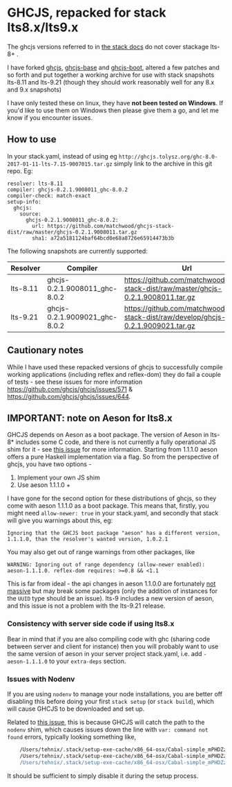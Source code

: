 # GHCJS, repacked for stack lts8.x/lts9.x

The ghcjs versions referred to in [the stack docs](https://docs.haskellstack.org/en/stable/ghcjs/) do not cover stackage lts-8+ .

I have forked [ghcjs](https://github.com/matchwood/ghcjs), [ghcjs-base](https://github.com/matchwood/ghcjs-base) and [ghcjs-boot](https://github.com/matchwood/ghcjs-boot), altered a few patches and so forth and put together a working archive for use with stack snapshots lts-8.11 and lts-9.21 (though they should work reasonably well for any 8.x and 9.x snapshots)

I have only tested these on linux, they have **not been tested on Windows**. If you'd like to use them on Windows then please give them a go, and let me know if you encounter issues.


## How to use
In your stack.yaml, instead of using eg `http://ghcjs.tolysz.org/ghc-8.0-2017-01-11-lts-7.15-9007015.tar.gz` simply link to the archive in this git repo.
Eg:

    resolver: lts-8.11
    compiler: ghcjs-0.2.1.9008011_ghc-8.0.2
    compiler-check: match-exact
    setup-info:
      ghcjs:
        source:
          ghcjs-0.2.1.9008011_ghc-8.0.2:
            url: https://github.com/matchwood/ghcjs-stack-dist/raw/master/ghcjs-0.2.1.9008011.tar.gz
            sha1: a72a5181124baf64bcd0e68a8726e65914473b3b


The following snapshots are currently supported:

| Resolver | Compiler | Url | sha1 |
| --- | --- | --- | --- |
| lts-8.11 | ghcjs-0.2.1.9008011_ghc-8.0.2 | https://github.com/matchwood/ghcjs-stack-dist/raw/master/ghcjs-0.2.1.9008011.tar.gz | a72a5181124baf64bcd0e68a8726e65914473b3b |
| lts-9.21 | ghcjs-0.2.1.9009021_ghc-8.0.2 | https://github.com/matchwood/ghcjs-stack-dist/raw/develop/ghcjs-0.2.1.9009021.tar.gz | b1740c3c99e5039ac306702894cd6e58283f4d31 |

## Cautionary notes
While I have used these repacked versions of ghcjs to successfully compile working applications (including reflex and reflex-dom) they do fail a couple of tests - see these issues for more information https://github.com/ghcjs/ghcjs/issues/571 & https://github.com/ghcjs/ghcjs/issues/644.

## IMPORTANT: note on Aeson for lts8.x
GHCJS depends on Aeson as a boot package. The version of Aeson in lts-8* includes some C code, and there is not currently a fully operational JS shim for it - see [this issue](https://github.com/bos/aeson/issues/471) for more information. Starting from 1.1.1.0 aeson offers a pure Haskell implementation via a flag. So from the perspective of ghcjs, you have two options -
  1) Implement your own JS shim
  2) Use aeson 1.1.1.0 +

I have gone for the second option for these distributions of ghcjs, so they come with aeson 1.1.1.0 as a boot package. This means that, firstly, you might need `allow-newer: true` in your stack.yaml, and secondly that stack will give you warnings about this, eg:

    Ignoring that the GHCJS boot package "aeson" has a different version, 1.1.1.0, than the resolver's wanted version, 1.0.2.1

You may also get out of range warnings from other packages, like

    WARNING: Ignoring out of range dependency (allow-newer enabled): aeson-1.1.1.0. reflex-dom requires: >=0.8 && <1.1

This is far from ideal - the api changes in aeson 1.1.0.0 are fortunately [not massive](https://github.com/bos/aeson/blob/master/changelog.md) but may break some packages (only the addition of instances for the `UUID` type should be an issue). lts-9 includes a new version of aeson, and this issue is not a problem with the lts-9.21 release.

### Consistency with server side code if using lts8.x
Bear in mind that if you are also compiling code with ghc (sharing code between server and client for instance) then you will probably want to use the same version of aeson in your server project stack.yaml, i.e. add `- aeson-1.1.1.0` to your `extra-deps` section.

### Issues with Nodenv
If you are using `nodenv` to manage your node installations, you are better off disabling this before doing your first `stack setup` (or `stack build`), which will cause GHCJS to be downloaded and set up.

Related to [this issue](https://github.com/ghcjs/ghcjs/issues/398), this is because GHCJS will catch the path to the `nodenv` shim, which causes issues down the line with `var: command not found` errors, typically looking something like,

```bash
    /Users/tehnix/.stack/setup-exe-cache/x86_64-osx/Cabal-simple_mPHDZzAJ_1.24.2.0_ghcjs-0.2.1.9009021_ghc-8.0.2: line 40: var: command not found
    /Users/tehnix/.stack/setup-exe-cache/x86_64-osx/Cabal-simple_mPHDZzAJ_1.24.2.0_ghcjs-0.2.1.9009021_ghc-8.0.2: line 41: syntax error near unexpected token `h$RTSD_0'
    /Users/tehnix/.stack/setup-exe-cache/x86_64-osx/Cabal-simple_mPHDZzAJ_1.24.2.0_ghcjs-0.2.1.9009021_ghc-8.0.2: line 41: `function h$getReg(h$RTSD_0)'
```

It should be sufficient to simply disable it during the setup process.
